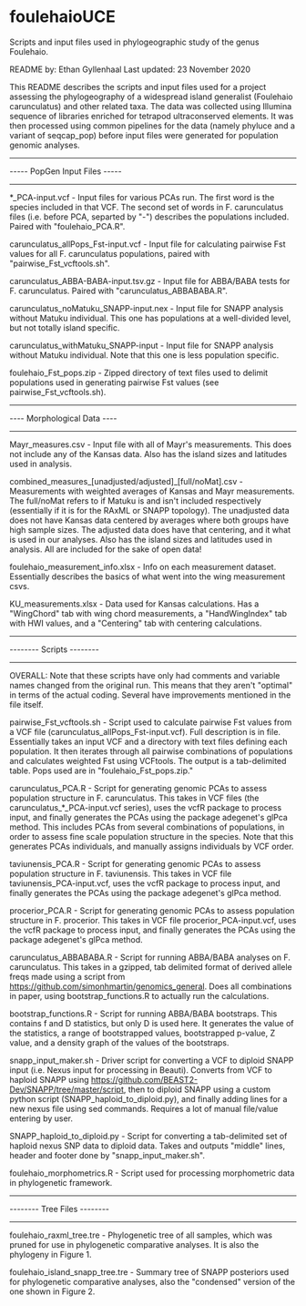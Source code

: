 # foulehaioUCE
Scripts and input files used in phylogeographic study of the genus Foulehaio.

README by: Ethan Gyllenhaal
Last updated: 23 November 2020

This README describes the scripts and input files used for a project assessing the phylogeography of a widespread island generalist (Foulehaio carunculatus) and other related taxa. The data was collected using Illumina sequence of libraries enriched for tetrapod ultraconserved elements. It was then processed using common pipelines for the data (namely phyluce and a variant of seqcap_pop) before input files were generated for population genomic analyses.


______________________________
----- PopGen Input Files -----
______________________________

*_PCA-input.vcf - Input files for various PCAs run. The first word is the species included in that VCF. The second set of words in F. carunculatus files (i.e. before PCA, separted by "-") describes the populations included. Paired with "foulehaio_PCA.R".

carunculatus_allPops_Fst-input.vcf - Input file for calculating pairwise Fst values for all F. carunculatus populations, paired with "pairwise_Fst_vcftools.sh".

carunculatus_ABBA-BABA-input.tsv.gz - Input file for ABBA/BABA tests for F. carunculatus. Paired with "carunculatus_ABBABABA.R".

carunculatus_noMatuku_SNAPP-input.nex - Input file for SNAPP analysis without Matuku individual. This one has populations at a well-divided level, but not totally island specific.

carunculatus_withMatuku_SNAPP-input - Input file for SNAPP analysis without Matuku individual. Note that this one is less population specific.

foulehaio_Fst_pops.zip - Zipped directory of text files used to delimit populations used in generating pairwise Fst values (see pairwise_Fst_vcftools.sh).

____________________________
---- Morphological Data ----
____________________________

Mayr_measures.csv - Input file with all of Mayr's measurements. This does not include any of the Kansas data. Also has the island sizes and latitudes used in analysis.

combined_measures_[unadjusted/adjusted]_[full/noMat].csv - Measurements with weighted averages of Kansas and Mayr measurements. The full/noMat refers to if Matuku is and isn't included respectively (essentially if it is for the RAxML or SNAPP topology). The unadjusted data does not have Kansas data centered by averages where both groups have high sample sizes. The adjusted data does have that centering, and it what is used in our analyses. Also has the island sizes and latitudes used in analysis. All are included for the sake of open data!

foulehaio_measurement_info.xlsx - Info on each measurement dataset. Essentially describes the basics of what went into the wing measurement csvs.

KU_measurements.xlsx - Data used for Kansas calculations. Has a "WingChord" tab with wing chord measurements, a "HandWingIndex" tab with HWI values, and a "Centering" tab with centering calculations.

_________________________
-------- Scripts --------
_________________________

OVERALL: Note that these scripts have only had comments and variable names changed from the original run. This means that they aren't "optimal" in terms of the actual coding. Several have improvements mentioned in the file itself.

pairwise_Fst_vcftools.sh - Script used to calculate pairwise Fst values from a VCF file (carunculatus_allPops_Fst-input.vcf). Full description is in file. Essentially takes an input VCF and a directory with text files defining each population. It then iterates through all pairwise combinations of populations and calculates weighted Fst using VCFtools. The output is a tab-delimited table. Pops used are in "foulehaio_Fst_pops.zip."

carunculatus_PCA.R - Script for generating genomic PCAs to assess population structure in F. carunculatus. This takes in VCF files (the carunculatus_*_PCA-input.vcf series), uses the vcfR package to process input, and finally generates the PCAs using the package adegenet's glPca method. This includes PCAs from several combinations of populations, in order to assess fine scale population structure in the species. Note that this generates PCAs individuals, and manually assigns individuals by VCF order.

taviunensis_PCA.R - Script for generating genomic PCAs to assess population structure in F. taviunensis. This takes in VCF file taviunensis_PCA-input.vcf, uses the vcfR package to process input, and finally generates the PCAs using the package adegenet's glPca method.

procerior_PCA.R - Script for generating genomic PCAs to assess population structure in F. procerior. This takes in VCF file procerior_PCA-input.vcf, uses the vcfR package to process input, and finally generates the PCAs using the package adegenet's glPca method.

carunculatus_ABBABABA.R - Script for running ABBA/BABA analyses on F. carunculatus. This takes in a gzipped, tab delimited format of derived allele freqs made using a script from https://github.com/simonhmartin/genomics_general. Does all combinations in paper, using bootstrap_functions.R to actually run the calculations.

bootstrap_functions.R - Script for running ABBA/BABA bootstraps. This contains f and D statistics, but only D is used here. It generates the value of the statistics, a range of bootstrapped values, bootstrapped p-value, Z value, and a density graph of the values of the bootstraps.

snapp_input_maker.sh - Driver script for converting a VCF to diploid SNAPP input (i.e. Nexus input for processing in Beauti). Converts from VCF to haploid SNAPP using https://github.com/BEAST2-Dev/SNAPP/tree/master/script, then to diploid SNAPP using a custom python script (SNAPP_haploid_to_diploid.py), and finally adding lines for a new nexus file using sed commands. Requires a lot of manual file/value entering by user.

SNAPP_haploid_to_diploid.py - Script for converting a tab-delimited set of haploid nexus SNP data to diploid data. Takes and outputs "middle" lines, header and footer done by "snapp_input_maker.sh".

foulehaio_morphometrics.R - Script used for processing morphometric data in phylogenetic framework.

____________________________
-------- Tree Files --------
____________________________

foulehaio_raxml_tree.tre - Phylogenetic tree of all samples, which was pruned for use in phylogenetic comparative analyses. It is also the phylogeny in Figure 1.

foulehaio_island_snapp_tree.tre - Summary tree of SNAPP posteriors used for phylogenetic comparative analyses, also the "condensed" version of the one shown in Figure 2.

